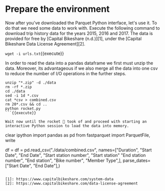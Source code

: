 # Prepare the environment 

Now after you've downloaded the Parquet Python interface, let's use it. To do that we need some data to work with. Execute the following command to download trip history data for the years 2015, 2016 and 2017. The data is provided for free by [Capital Bikeshare (n.d.)][1], under the [Capital Bikeshare Data License Agreement][2]. 

`wget -i urls.txt`{{execute}}

In order to read the data into a pandas dataframe we first must unzip the data. Moreover, its advantageous if we also merge all the data into one csv to reduce the number of I/O operations in the further steps. 

```
unzip "*.zip" -d ./data
rm -rf *.zip
cd ./data
sed -i 1d *.csv
cat *csv > combined.csv
rm 20*.csv && cd ..
python rocket.py
```{{execute}}

Wait now until the rocket 🚀 took of and proceed with starting an interactive Python session to load the data into memory.
``` 
clear
ipython 
import pandas as pd
from fastparquet import ParquetFile, write

df = df = pd.read_csv("./data/combined.csv", names=["Duration", "Start Date", "End Date", "Start station number", "Start station" "End station number", "End station", "Bike number", "Member Type",], parse_dates=["Start Date", "End Date"],)
```{{execute}}

[1]: https://www.capitalbikeshare.com/system-data
[2]: https://www.capitalbikeshare.com/data-license-agreement